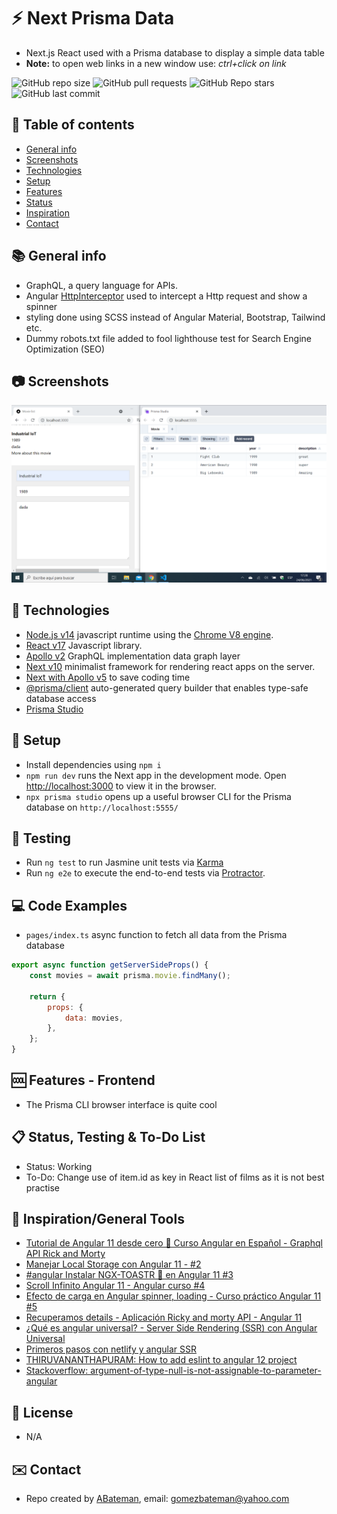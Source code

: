 # :zap: Next Prisma Data

* Next.js React used with a Prisma database to display a simple data table
* **Note:** to open web links in a new window use: _ctrl+click on link_

![GitHub repo size](https://img.shields.io/github/repo-size/AndrewJBateman/next-prisma-data?style=plastic)
![GitHub pull requests](https://img.shields.io/github/issues-pr/AndrewJBateman/next-prisma-data?style=plastic)
![GitHub Repo stars](https://img.shields.io/github/stars/AndrewJBateman/next-prisma-data?style=plastic)
![GitHub last commit](https://img.shields.io/github/last-commit/AndrewJBateman/next-prisma-data?style=plastic)

## :page_facing_up: Table of contents

* [General info](#general-info)
* [Screenshots](#screenshots)
* [Technologies](#technologies)
* [Setup](#setup)
* [Features](#features)
* [Status](#status)
* [Inspiration](#inspiration)
* [Contact](#contact)

## :books: General info

* GraphQL, a query language for APIs.
* Angular [HttpInterceptor](https://angular.io/api/common/http/HttpInterceptor) used to intercept a Http request and show a spinner
* styling done using SCSS instead of Angular Material, Bootstrap, Tailwind etc.
* Dummy robots.txt file added to fool lighthouse test for Search Engine Optimization (SEO)

## :camera: Screenshots

![Frontend screenshot](./imgs/list.png)

## :signal_strength: Technologies

* [Node.js v14](https://nodejs.org/) javascript runtime using the [Chrome V8 engine](https://v8.dev/).
* [React v17](https://reactjs.org/) Javascript library.
* [Apollo v2](https://www.apollographql.com/) GraphQL implementation data graph layer
* [Next v10](https://nextjs.org/) minimalist framework for rendering react apps on the server.
* [Next with Apollo v5](https://www.npmjs.com/package/next-with-apollo) to save coding time
* [@prisma/client](https://www.npmjs.com/package/@prisma/client) auto-generated query builder that enables type-safe database access
* [Prisma Studio](https://www.prisma.io/studio)

## :floppy_disk: Setup

* Install dependencies using `npm i`
* `npm run dev` runs the Next app in the development mode. Open [http://localhost:3000](http://localhost:3000) to view it in the browser.
* `npx prisma studio` opens up a useful browser CLI for the Prisma database on `http://localhost:5555/`

## :wrench: Testing

* Run `ng test` to run Jasmine unit tests via [Karma](https://karma-runner.github.io)
* Run `ng e2e` to execute the end-to-end tests via [Protractor](http://www.protractortest.org/).

## :computer: Code Examples

* `pages/index.ts` async function to fetch all data from the Prisma database

```javascript
export async function getServerSideProps() {
	const movies = await prisma.movie.findMany();

	return {
		props: {
			data: movies,
		},
	};
}
```

## :cool: Features - Frontend

* The Prisma CLI browser interface is quite cool

## :clipboard: Status, Testing & To-Do List

* Status: Working
* To-Do: Change use of item.id as key in React list of films as it is not best practise

## :clap: Inspiration/General Tools

* [Tutorial de Angular 11 desde cero 📕 Curso Angular en Español - Graphql API Rick and Morty](https://www.youtube.com/watch?v=dy6GEHWLwrs)
* [Manejar Local Storage con Angular 11 - #2](https://www.youtube.com/watch?v=PgI3jo95F5c)
* [#angular Instalar NGX-TOASTR 🔔 en Angular 11 #3](https://www.youtube.com/watch?v=7UJw-PJjKuk&t=8s)
* [Scroll Infinito Angular 11 - Angular curso #4](https://www.youtube.com/watch?v=bAnUkyawtAY)
* [Efecto de carga en Angular spinner, loading - Curso práctico Angular 11 #5](https://www.youtube.com/watch?v=uQprcZ0FYMw)
* [Recuperamos details - Aplicación Ricky and morty API - Angular 11](https://www.youtube.com/watch?v=70jrlNJ3YsM)
* [¿Qué es angular universal? - Server Side Rendering (SSR) con Angular Universal](https://www.youtube.com/watch?v=2eksE5hlbmQ)
* [Primeros pasos con netlify y angular SSR](https://www.youtube.com/watch?v=Zshv21H1M2A)
* [THIRUVANANTHAPURAM: How to add eslint to angular 12 project](https://www.youtube.com/watch?v=Km7RuJEfE0c)
* [Stackoverflow: argument-of-type-null-is-not-assignable-to-parameter-angular](https://stackoverflow.com/questions/67025848/argument-of-type-null-is-not-assignable-to-parameter-angular)

## :file_folder: License

* N/A

## :envelope: Contact

* Repo created by [ABateman](https://github.com/AndrewJBateman), email: gomezbateman@yahoo.com
